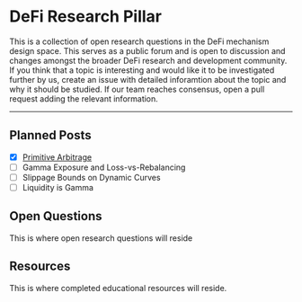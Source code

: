 # DeFi Research Pillar

This is a collection of open research questions in the DeFi mechanism design space. This serves as a public forum and is open to discussion and changes amongst the broader DeFi research and development community. If you think that a topic is interesting and would like it to be investigated further by us, create an issue with detailed inforamtion about the topic and why it should be studied. If our team  reaches consensus, open a pull request adding the relevant information. 

---

## Planned Posts

- [x] [Primitive Arbitrage](https://primitivernd.substack.com/p/primitive-arbitrage)
- [ ] Gamma Exposure and Loss-vs-Rebalancing 
- [ ] Slippage Bounds on Dynamic Curves
- [ ] Liquidity is Gamma

## Open Questions
This is where open research questions will reside


## Resources
This is where completed educational resources will reside. 
